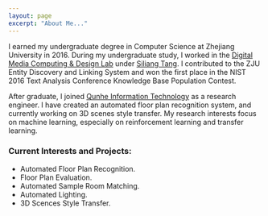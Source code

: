 ```yaml
---
layout: page
excerpt: "About Me..."
---
```

I earned my undergraduate degree in Computer Science at Zhejiang University in 2016. During my undergraduate study, I worked in the [Digital Media Computing & Design Lab](http://www.dcd.zju.edu.cn/) under [Siliang Tang](http://person.zju.edu.cn/en/siliang). I contributed to the ZJU Entity Discovery and Linking System and won the first place in the NIST 2016 Text Analysis Conference Knowledge Base Population Contest.

After graduate, I joined [Qunhe Information Technology](http://www.kujiale.com/) as a research engineer. I have created an automated floor plan recognition system, and currently working on 3D scenes style transfer. My research interests focus on machine learning, especially on reinforcement learning and transfer learning.

### Current Interests and Projects:

- Automated Floor Plan Recognition.
- Floor Plan Evaluation.
- Automated Sample Room Matching.
- Automated Lighting.
- 3D Scences Style Transfer.
